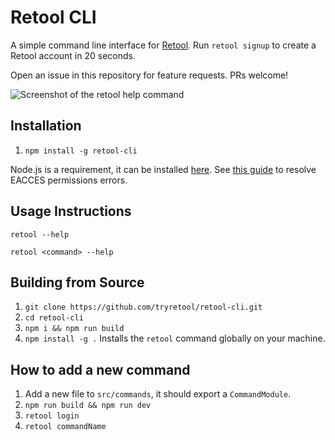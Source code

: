 # Retool CLI

A simple command line interface for [Retool](https://retool.com/). Run `retool signup` to create a Retool account in 20 seconds.

Open an issue in this repository for feature requests. PRs welcome!

![Screenshot of the retool help command](https://i.imgur.com/OJhsHiv.png)

## Installation

1. `npm install -g retool-cli`

Node.js is a requirement, it can be installed [here](https://nodejs.org/en/download). See [this guide](https://docs.npmjs.com/resolving-eacces-permissions-errors-when-installing-packages-globally) to resolve EACCES permissions errors.

## Usage Instructions

`retool --help`

`retool <command> --help`

## Building from Source

1. `git clone https://github.com/tryretool/retool-cli.git`
2. `cd retool-cli`
3. `npm i && npm run build`
4. `npm install -g .` Installs the `retool` command globally on your machine.

## How to add a new command

1. Add a new file to `src/commands`, it should export a `CommandModule`.
2. `npm run build && npm run dev`
3. `retool login`
4. `retool commandName`
